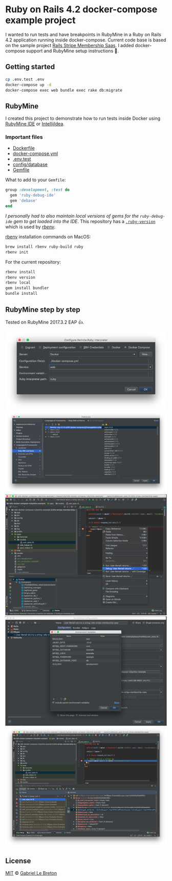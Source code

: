 # Ruby on Rails 4.2 docker-compose example project

I wanted to run tests and have breakpoints in RubyMine in a Ruby on Rails 4.2 application running inside docker-compose. Current code base is based on the sample project [Rails Stripe Membership Saas](https://github.com/railsapps/rails-stripe-membership-saas). I added docker-compose support and RubyMine setup instructions :tada:.

## Getting started

```bash
cp .env.test .env
docker-compose up -d
docker-compose exec web bundle exec rake db:migrate
```

## RubyMine

I created this project to demonstrate how to run tests inside Docker using [RubyMine IDE](https://www.jetbrains.com/ruby/) or [IntellijIdea](https://www.jetbrains.com/idea/).

### Important files

* [Dockerfile](Dockerfile)
* [docker-compose.yml](docker-compose.yml)
* [.env.test](.env.test)
* [config/database](database.yml)
* [Gemfile](Gemfile)

What to add to your `Gemfile`:

```ruby
group :development, :test do
  gem 'ruby-debug-ide'
  gem 'debase'
end
```

*I personally had to also maintain local versions of gems for the `ruby-debug-ide` gem to get loaded into the IDE*. This repository has a [`.ruby-version`](.ruby-version) which is used by *[rbenv](https://github.com/rbenv/rbenv)*.

[rbenv](https://github.com/rbenv/rbenv) installation commands on MacOS:

```bash
brew install rbenv ruby-build ruby
rbenv init
```

For the current repository:

```bash
rbenv install
rbenv version
rbenv local
gem install bundler
bundle install
```

## RubyMine step by step

Tested on RubyMine 2017.3.2 EAP :+1:.

![01-configure-remote-debug-interpreter-docker-compose](doc/01-configure-remote-debug-interpreter-docker-compose.png)
![02-ruby-sdk-and-gems](doc/02-ruby-sdk-and-gems.png)
![03-right-click-add-test](doc/03-right-click-add-test.png)
![04-edit-run-configuration](doc/04-edit-run-configuration.png)
![05-successful-test-with-breakpoint](doc/05-successful-test-with-breakpoint.png)

## License

[MIT](LICENSE.md) © [Gabriel Le Breton](https://gableroux.com)
